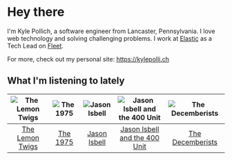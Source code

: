 # Hey there


I'm Kyle Pollich, a software engineer from Lancaster, Pennsylvania. I love web technology and solving challenging problems.
I work at [Elastic](https://www.elastic.co/) as a Tech Lead on [Fleet](https://www.elastic.co/guide/en/fleet/current/fleet-overview.html).

For more, check out my personal site: https://kylepolli.ch

## What I'm listening to lately

<!-- begin artists -->
  |![The Lemon Twigs](https://i.scdn.co/image/ab6761610000f1788004d3184eb89db0618772ed)|![The 1975](https://i.scdn.co/image/ab6761610000f17889348336354096fd4e36ca73)|![Jason Isbell](https://i.scdn.co/image/ab6761610000f1780ad790e9900e7a4dc94f6304)|![Jason Isbell and the 400 Unit](https://i.scdn.co/image/ab6761610000f178f3ee3b123b3fdcd415559e5a)|![The Decemberists](https://i.scdn.co/image/ab6761610000f17898bedc4e1c0b1be33ee7da6d)|
  |:---:|:---:|:---:|:---:|:---:|
  |[The Lemon Twigs](https://open.spotify.com/artist/7eYZSXnQVCODCVmTV8Hk2T)|[The 1975](https://open.spotify.com/artist/3mIj9lX2MWuHmhNCA7LSCW)|[Jason Isbell](https://open.spotify.com/artist/3Q8wgwyVVv0z4UEh1HB0KY)|[Jason Isbell and the 400 Unit](https://open.spotify.com/artist/3Lg3FGwBxOGuefqekQzRUf)|[The Decemberists](https://open.spotify.com/artist/7ITd48RbLVpUfheE7B86o2)|
<!-- end artists -->

